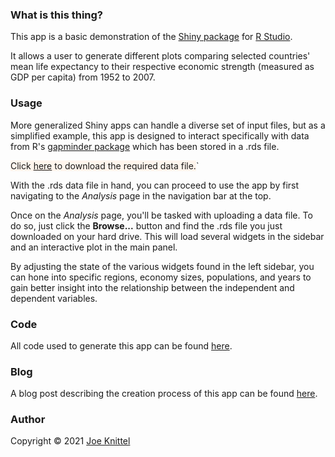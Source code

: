 ### What is this thing?

This app is a basic demonstration of the [Shiny package](https://shiny.rstudio.com/) for [R Studio](https://rstudio.com/).

It allows a user to generate different plots comparing selected countries' mean life expectancy to their respective economic strength (measured as GDP per capita) from 1952 to 2007.

### Usage

More generalized Shiny apps can handle a diverse set of input files, but as a simplified example, this app is designed to interact specifically with data from R's [gapminder package](https://cran.r-project.org/web/packages/gapminder/index.html) which has been stored in a .rds file.

<span style="background-color:#fff5ed">Click <font color = "red"><a href = "https://blog.joeknittel.com/assets/data.rds">here</a></font> to download the required data file.</span>`

With the .rds data file in hand, you can proceed to use the app by first navigating to the *Analysis* page in the navigation bar at the top.

Once on the *Analysis* page, you'll be tasked with uploading a data file. To do so, just click the **Browse...** button and find the .rds file you just downloaded on your hard drive. This will load several widgets in the sidebar and an interactive plot in the main panel.

By adjusting the state of the various widgets found in the left sidebar, you can hone into specific regions, economy sizes, populations, and years to gain better insight into the relationship between the independent and dependent variables.

### Code

All code used to generate this app can be found [here](https://www.github.com/JoeKnittel/ShinyDemo).

### Blog

A blog post describing the creation process of this app can be found [here](https://blog.joeknittel.com/2021/02/21/Creating-an-App-With-R-Shiny.html).

### Author

Copyright &#169; 2021 [Joe Knittel](https://joeknittel.com)
